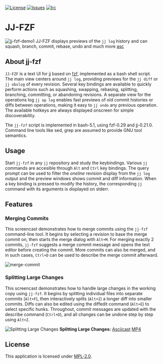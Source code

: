 <!-- BADGES -->
[![License][mpl2-badge]][mpl2-url]
[![Issues][issues-badge]][issues-url]
[![Irc][irc-badge]][irc-url]

<!-- HEADING -->
JJ-FZF
======

![jj-fzf-demo1](https://github.com/tim-janik/tools/assets/281887/584952b6-a65c-430a-885c-720012ce4e2f)
JJ-FZF displays previews of the `jj log` history and can squash, branch, commit, rebase, undo and much more [asc](https://asciinema.org/a/667451)


<!-- ABOUT -->
## About jj-fzf

`JJ-FZF` is a text UI for [jj](https://martinvonz.github.io/jj/latest/) based on [fzf](https://junegunn.github.io/fzf/), implemented as a bash shell script.
The main view centers around `jj log`, providing previews for the `jj diff` or `jj obslog` of every revision.
Several key bindings are available to quickly perform actions such as squashing, swapping, rebasing, splitting, branching, committing, or abandoning revisions.
A separate view for the operations log `jj op log` enables fast previews of old commit histories or diffs between operations, making it easy to `jj undo` any previous operation.
The available hotkeys are always displayed onscreen for simple discoverability.

The `jj-fzf` script is implemented in bash-5.1, using fzf-0.29 and jj-0.21.0.
Command line tools like sed, grep are assumed to provide GNU tool semantics.

<!-- USAGE -->
## Usage

Start `jj-fzf` in any `jj` repository and study the keybindings.
Various `jj` commands are accesible through `Alt` and `Ctrl` key bindings.
The query prompt can be used to filter the *oneline* revision display from the `jj log` output and
the preview windows shows commit and diff information.
When a key binding is pressed to modify the history, the corresponding `jj` command with its
arguments is displayed on stderr.

<!-- FEATURES -->
## Features

### Merging Commits

This screencast demonstrates how to merge commits using the `jj-fzf` command-line tool. It begins by selecting a revision to base the merge commit on, then starts the merge dialog with `Alt+M`. For merging exactly 2 commits, `jj-fzf` suggests a merge commit message and opens the text editor before creating the commit. More commits can also be merged, and in such cases, `Ctrl+D` can be used to describe the merge commit afterward.

![merge-commit](https://github.com/user-attachments/assets/b26c8a6c-a7b8-4a73-9632-4c0196c0dfda)

### Splitting Large Changes

This screencast demonstrates how to handle large changes in the working copy using `jj-fzf`.
It begins by splitting individual files into separate commits (`Alt+F`), then interactively splits (`Alt+I`) a longer diff into smaller commits.
Diffs can also be edited using the diffedit command (`Alt+E`) to select specific hunks.
Throughout, commit messages are updated with the describe command (`Ctrl+D`),
and all changes can be undone step by step using `Alt+Z`.

![Splitting Large Changes](https://github.com/user-attachments/assets/11959d8f-82d9-4921-9562-19343419a67d) 
**Splitting Large Changes:** [Asciicast](https://asciinema.org/a/682905) [MP4](https://github.com/user-attachments/assets/d44813df-957e-4f2e-a170-53895ee84b78)


<!-- LICENSE -->
## License

This application is licensed under
[MPL-2.0](https://github.com/tim-janik/anklang/blob/master/LICENSE).


<!-- MARKDOWN LINKS & IMAGES -->
<!-- https://www.markdownguide.org/basic-syntax/#reference-style-links -->
[irc-badge]: https://img.shields.io/badge/Live%20Chat-Libera%20IRC-blueviolet?style=for-the-badge
[irc-url]: https://web.libera.chat/#Anklang
[issues-badge]: https://img.shields.io/github/issues-raw/tim-janik/tools.svg?style=for-the-badge
[issues-url]: https://github.com/tim-janik/tools/issues
[mpl2-badge]: https://img.shields.io/static/v1?label=License&message=MPL-2&color=9c0&style=for-the-badge
[mpl2-url]: https://github.com/tim-janik/tools/blob/master/LICENSE
<!-- https://github.com/othneildrew/Best-README-Template -->
